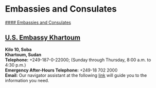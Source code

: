 # Embassies and Consulates

[#### Embassies and Consulates](javascript:void(0); "Embassies and Consulates")

## [U.S. Embassy Khartoum](https://sd.usembassy.gov/embassy/khartoum/)

**Kilo 10, Soba  
Khartoum, Sudan  
Telephone:** +249-187-0-22000; (Sunday through Thursday, 8:00 a.m. to 4:30 p.m.)  
**Emergency After-Hours Telephone:** +249-18 702 2000  
**Email:** Our navigator assistant at the following [link](https://docs.google.com/forms/d/e/1FAIpQLScAcJhxsqKJc8iZ_30uZrYwVb2dge7JUB7UF89Lq1-OLvD-fg/viewform?fbzx=4082132556721152663 "Navigator") will guide you to the information you need.